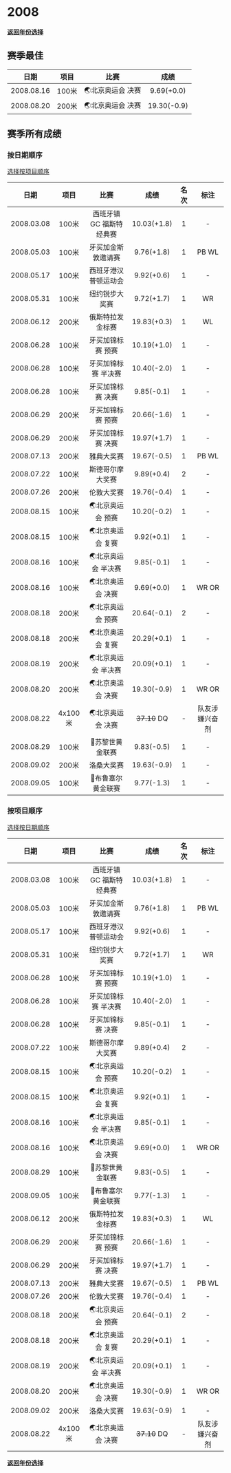 # 2008

**[返回年份选择](../Results.md)**

## 赛季最佳

|    日期    | 项目  |       比赛       |    成绩     |
| :--------: | :---: | :--------------: | :---------: |
| 2008.08.16 | 100米 | 🌏北京奥运会 决赛 | 9.69(+0.0)  |
| 2008.08.20 | 200米 | 🌏北京奥运会 决赛 | 19.30(-0.9) |

## 赛季所有成绩

### 按日期顺序<a id='1'></a>

[选择按项目顺序](#2)

|    日期    |  项目   |           比赛           |     成绩     | 名次 |      标注      |
| :--------: | :-----: | :----------------------: | :----------: | :--: | :------------: |
| 2008.03.08 |  100米  | 西班牙镇 GC 福斯特经典赛 | 10.03(+1.8)  |  1   |       -        |
| 2008.05.03 |  100米  |    牙买加金斯敦邀请赛    |  9.76(+1.8)  |  1   |     PB WL      |
| 2008.05.17 |  100米  |   西班牙港汉普顿运动会   |  9.92(+0.6)  |  1   |       -        |
| 2008.05.31 |  100米  |      纽约锐步大奖赛      |  9.72(+1.7)  |  1   |       WR       |
| 2008.06.12 |  200米  |     俄斯特拉发金标赛     | 19.83(+0.3)  |  1   |       WL       |
| 2008.06.28 |  100米  |    牙买加锦标赛 预赛     | 10.19(+1.0)  |  1   |       -        |
| 2008.06.28 |  100米  |   牙买加锦标赛 半决赛    | 10.40(-2.0)  |  1   |       -        |
| 2008.06.28 |  100米  |    牙买加锦标赛 决赛     |  9.85(-0.1)  |  1   |       -        |
| 2008.06.29 |  200米  |    牙买加锦标赛 预赛     | 20.66(-1.6)  |  1   |       -        |
| 2008.06.29 |  200米  |    牙买加锦标赛 决赛     | 19.97(+1.7)  |  1   |       -        |
| 2008.07.13 |  200米  |        雅典大奖赛        | 19.67(-0.5)  |  1   |     PB WL      |
| 2008.07.22 |  100米  |     斯德哥尔摩大奖赛     |  9.89(+0.4)  |  2   |       -        |
| 2008.07.26 |  200米  |        伦敦大奖赛        | 19.76(-0.4)  |  1   |       -        |
| 2008.08.15 |  100米  |     🌏北京奥运会 预赛     | 10.20(-0.2)  |  1   |       -        |
| 2008.08.15 |  100米  |     🌏北京奥运会 复赛     |  9.92(+0.1)  |  1   |       -        |
| 2008.08.16 |  100米  |    🌏北京奥运会 半决赛    |  9.85(-0.1)  |  1   |       -        |
| 2008.08.16 |  100米  |     🌏北京奥运会 决赛     |  9.69(+0.0)  |  1   |     WR OR      |
| 2008.08.18 |  200米  |     🌏北京奥运会 预赛     | 20.64(-0.1)  |  2   |       -        |
| 2008.08.18 |  200米  |     🌏北京奥运会 复赛     | 20.29(+0.1)  |  1   |       -        |
| 2008.08.19 |  200米  |    🌏北京奥运会 半决赛    | 20.09(+0.1)  |  1   |       -        |
| 2008.08.20 |  200米  |     🌏北京奥运会 决赛     | 19.30(-0.9)  |  1   |     WR OR      |
| 2008.08.22 | 4x100米 |     🌏北京奥运会 决赛     | ~~37.10~~ DQ |  -   | 队友涉嫌兴奋剂 |
| 2008.08.29 |  100米  |     💎苏黎世黄金联赛      |  9.83(-0.5)  |  1   |       -        |
| 2008.09.02 |  200米  |        洛桑大奖赛        | 19.63(-0.9)  |  1   |       -        |
| 2008.09.05 |  100米  |    💎布鲁塞尔黄金联赛     |  9.77(-1.3)  |  1   |       -        |

### 按项目顺序<a id='2'></a>

[选择按日期顺序](#1)

|    日期    |  项目   |           比赛           |     成绩     | 名次 |      标注      |
| :--------: | :-----: | :----------------------: | :----------: | :--: | :------------: |
| 2008.03.08 |  100米  | 西班牙镇 GC 福斯特经典赛 | 10.03(+1.8)  |  1   |       -        |
| 2008.05.03 |  100米  |    牙买加金斯敦邀请赛    |  9.76(+1.8)  |  1   |     PB WL      |
| 2008.05.17 |  100米  |   西班牙港汉普顿运动会   |  9.92(+0.6)  |  1   |       -        |
| 2008.05.31 |  100米  |      纽约锐步大奖赛      |  9.72(+1.7)  |  1   |       WR       |
| 2008.06.28 |  100米  |    牙买加锦标赛 预赛     | 10.19(+1.0)  |  1   |       -        |
| 2008.06.28 |  100米  |   牙买加锦标赛 半决赛    | 10.40(-2.0)  |  1   |       -        |
| 2008.06.28 |  100米  |    牙买加锦标赛 决赛     |  9.85(-0.1)  |  1   |       -        |
| 2008.07.22 |  100米  |     斯德哥尔摩大奖赛     |  9.89(+0.4)  |  2   |       -        |
| 2008.08.15 |  100米  |     🌏北京奥运会 预赛     | 10.20(-0.2)  |  1   |       -        |
| 2008.08.15 |  100米  |     🌏北京奥运会 复赛     |  9.92(+0.1)  |  1   |       -        |
| 2008.08.16 |  100米  |    🌏北京奥运会 半决赛    |  9.85(-0.1)  |  1   |       -        |
| 2008.08.16 |  100米  |     🌏北京奥运会 决赛     |  9.69(+0.0)  |  1   |     WR OR      |
| 2008.08.29 |  100米  |     💎苏黎世黄金联赛      |  9.83(-0.5)  |  1   |       -        |
| 2008.09.05 |  100米  |    💎布鲁塞尔黄金联赛     |  9.77(-1.3)  |  1   |       -        |
| 2008.06.12 |  200米  |     俄斯特拉发金标赛     | 19.83(+0.3)  |  1   |       WL       |
| 2008.06.29 |  200米  |    牙买加锦标赛 预赛     | 20.66(-1.6)  |  1   |       -        |
| 2008.06.29 |  200米  |    牙买加锦标赛 决赛     | 19.97(+1.7)  |  1   |       -        |
| 2008.07.13 |  200米  |        雅典大奖赛        | 19.67(-0.5)  |  1   |     PB WL      |
| 2008.07.26 |  200米  |        伦敦大奖赛        | 19.76(-0.4)  |  1   |       -        |
| 2008.08.18 |  200米  |     🌏北京奥运会 预赛     | 20.64(-0.1)  |  2   |       -        |
| 2008.08.18 |  200米  |     🌏北京奥运会 复赛     | 20.29(+0.1)  |  1   |       -        |
| 2008.08.19 |  200米  |    🌏北京奥运会 半决赛    | 20.09(+0.1)  |  1   |       -        |
| 2008.08.20 |  200米  |     🌏北京奥运会 决赛     | 19.30(-0.9)  |  1   |     WR OR      |
| 2008.09.02 |  200米  |        洛桑大奖赛        | 19.63(-0.9)  |  1   |       -        |
| 2008.08.22 | 4x100米 |     🌏北京奥运会 决赛     | ~~37.10~~ DQ |  -   | 队友涉嫌兴奋剂 |

**[返回年份选择](../Results.md)**